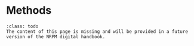 # Methods

```{admonition} Todo
:class: todo
The content of this page is missing and will be provided in a future version of the NRPM digital handbook.
```